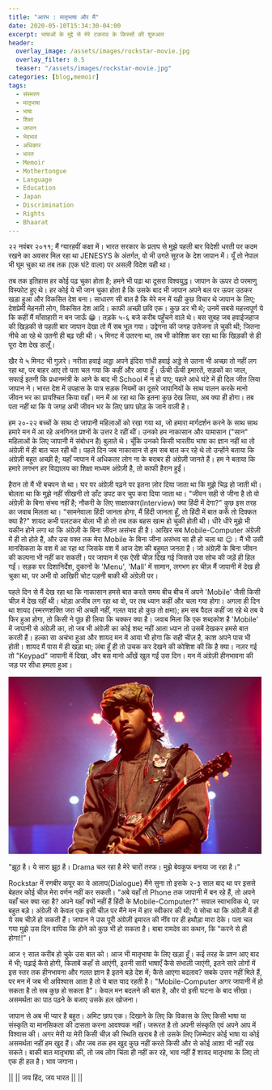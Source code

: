 ```yaml
---
title: "आरंभ : मातृभाषा और मैं"
date: 2020-05-10T15:34:30-04:00
excerpt: भाषाओं के मुद्दे से मेरे टकराव के किस्सों की शुरुआत
header:
  overlay_image: /assets/images/rockstar-movie.jpg
  overlay_filter: 0.5
  teaser: "/assets/images/rockstar-movie.jpg"
categories: [blog,memoir]
tags:
  - संस्मरण
  - मातृभाषा
  - भाषा
  - शिक्षा
  - जापान
  - भेदभाव
  - अधिकार
  - भारत
  - Memoir
  - Mothertongue
  - Language
  - Education
  - Japan
  - Discrimination
  - Rights
  - Bhaarat
---
```


२२ नवंबर २०११; मैं ग्यारहवीं कक्षा में। भारत सरकार के प्रताप से मुझे पहली बार विदेशी धरती पर कदम रखने का अवसर मिल रहा था JENESYS के अंतर्गत, वो भी उगते सूरज के देश जापान में। यूँ तो नेपाल भी घूम चुका था तब तक (एक घंटे वाला) पर असली विदेश यही था।

तब तक इतिहास हर कोई पढ़ चुका होता है; हमने भी पढ़ा था दूसरा विश्वयुद्ध। जापान के ऊपर दो परमाणु विस्फोट हुए थे। हर कोई ये भी जान चुका होता है कि उसके बाद भी जापान अपने बल पर ऊपर उठकर खड़ा हुआ और विकसित देश बना। साधारण सी बात है कि मेरे मन में यही कुछ विचार थे जापान के लिए; देशप्रेमी मेहनती लोग, विकसित देश आदि। काफी अच्छी छवि एक। कुछ डर भी थे; उनमें सबसे महत्त्वपूर्ण ये कि कहीं मैं माँसाहारी न बन जाऊँ 😁। तड़के ५-६ बजे करीब पहुँचने वाले थे। बस सुबह जब हवाईजहाज की खिड़की से पहली बार जापान देखा तो मैं सब भूल गया। उद्वेगना की जगह उत्तेजना ले चुकी थी; जितना नीचे आ रहे थे उतनी ही बढ़ रही थी। ५ मिनट में उतरना था, तब भी कोशिश कर रहा था कि खिड़की से ही पूरा देश देख डालूँ।

खैर ये ५ मिनट भी गुज़रे। नरीता हवाई अड्डा अपने इंदिरा गांधी हवाई अड्डे से उतना भी अच्छा तो नहीं लग रहा था, पर बाहर आए तो पता चल गया कि कहीं और आया हूँ। ऊँची ऊँची इमारतें, सड़कों का जाल, सफाई इतनी कि प्रधानमंत्री के आने के बाद भी School में न हो पाए; पहले आधे घंटे में ही दिल जीत लिया जापान ने। भारत देश में उपहास के पात्र सड़क नियमों का दूसरे जापानियों के साथ पालन करके मानो जीवन भर का प्रायश्चित किया वहाँ। मन में आ रहा था कि इतना कुछ देख लिया, अब क्या ही होगा। तब पता नहीं था कि ये जगह अभी जीवन भर के लिए छाप छोड़ के जाने वाली है।


हम २०-२२ बच्चों के साथ दो जापानी महिलाओं को रखा गया था, जो हमारा मार्गदर्शन करने के साथ साथ हमारे मन में आ रहे अनगिनत प्रश्नों के उत्तर दे रहीं थीं। उनको हम नाकासान और यामासान ("सान" महिलाओं के लिए जापानी में संबोधन है) बुलाते थे। चूँकि उनको किसी भारतीय भाषा का ज्ञान नहीं था तो अंग्रेज़ी में ही बात चल रही थी। पहले दिन जब नाकासान से हम सब बात कर रहे थे तो उन्होंने बताया कि अंग्रेज़ी बहुत अच्छी है; यहाँ जापान में अधिकतर लोग ना के बराबर ही अंग्रेज़ी जानते हैं। हम ने बताया कि हमारे लगभग हर विद्यालय का शिक्षा माध्यम अंग्रेज़ी है, तो काफी हैरान हुईं।

हैरान तो मैं भी बचपन से था। घर पर अंग्रेज़ी पढ़ने पर इतना ज़ोर दिया जाता था कि मुझे चिढ़ हो जाती थी। बोलता था कि मुझे नहीं सीखनी तो डाँट डपट कर चुप करा दिया जाता था। "जीवन सही से जीना है तो वो अंग्रेज़ी के बिना संभव नहीं है; नौकरी के लिए साक्षात्कार(Interview) क्या हिंदी में देगा?" कुछ इस तरह का जवाब मिलता था। "सामनेवाला हिंदी जानता होगा, मैं हिंदी जानता हूँ, तो हिंदी में बात करूँ तो दिक्कत क्या है?" शायद कभी पलटकर बोला भी हो तो तब तक बहस खत्म हो चुकी होती थी। धीरे धीरे मुझे भी यकीन होने लगा था कि अंग्रेज़ी के बिना जीवन असंभव ही है। आखिर सब Mobile-Computer अंग्रेज़ी में ही तो होते हैं, और उस वक्त तक मेरा Mobile के बिना जीना असंभव सा ही हो चला था 😉। मैं भी उसी मानसिकता के वश में आ रहा था जिसके वश में आज देश की बहुमत जनता है। जो अंग्रेज़ी के बिना जीवन की कल्पना भी नहीं कर सकती। पर जापान में एक ऐसी चीज़ दिख गई जिससे उस सोच की जड़ें ही हिल गईं। सड़क पर दिशानिर्देश, दुकानों के 'Menu', 'Mall' में सामान, लगभग हर चीज़ मैं जापानी में देख ही चुका था, पर अभी वो आखिरी चोट पड़नी बाकी थी अंग्रेज़ी पर।

पहले दिन से मैं देख रहा था कि नाकासान हमसे बात करते समय बीच बीच में अपने 'Mobile' जैसी किसी चीज़ में देख रहीं थी। थोड़ा अजीब लग रहा था वो, पर तब ध्यान कहीं और चला गया होगा। अगला ही दिन था शायद (स्मरणशक्ति जरा भी अच्छी नहीं, गलत याद हो कुछ तो क्षमा); हम सब पैदल कहीं जा रहे थे तब ये फिर हुआ होगा, तो किसी ने पूछ ही लिया कि चक्कर क्या है। जवाब मिला कि एक शब्दकोश है 'Mobile' में जापानी से अंग्रेज़ी का, तो जब भी अंग्रेज़ी का कोई शब्द नहीं आता ध्यान तो उसमें देखकर हमसे बात करती हैं। हल्का सा अचंभा हुआ और शायद मन में आया भी होगा कि सही चीज़ है, काश अपने पास भी होती। शायद मैं पास में ही खड़ा था; लंबा हूँ ही तो उचक कर देखने की कोशिश की कि है क्या। नज़र गई तो "Keypad" जापानी में दिखा, और बस मानो आँखें खुल गईं उस दिन। मन में अंग्रेज़ी हीनभावना की जड़ पर सीधा हमला हुआ।

![rockstar-movie](/assets/images/rockstar-movie.jpg)

"झूठ है। ये सारा झूठ है। Drama चल रहा है मेरे चारों तरफ। मुझे बेवकूफ बनाया जा रहा है।"



Rockstar में रणबीर कपूर का ये आलाप(Dialogue) मैंने सुना तो इसके २-३ साल बाद था पर इससे बेहतर कोई चीज़ मेरा वर्णन नहीं कर सकती। "अबे यहाँ तो Phone तक जापानी में बन रहे हैं, तो अपने यहाँ चल क्या रहा है? अपने यहाँ क्यों नहीं हैं हिंदी के Mobile-Computer?" सवाल स्वाभाविक थे, पर बहुत बड़े। अंग्रेज़ी से केवल एक इसी चीज़ पर मैंने मन में हार स्वीकार की थी; ये सोचा था कि अंग्रेज़ी में ही ये सब चीज़ें हो सकती हैं। जापान ने उस पूरी अंग्रेज़ी इमारत की नींव पर ही हथौड़ा मारा देके। पता चल गया मुझे उस दिन वापिस कि होने को कुछ भी हो सकता है। बाबा रामदेव का कथन, कि "करने से ही होगा!!"।

आज ९ साल करीब हो चुके उस बात को। आज भी मातृभाषा के लिए खड़ा हूँ। कई तरह के प्रश्न आए बाद में भी; पढ़ाई कैसे होगी, किताबें कहाँ से आएंगी, इतनी सारी भाषाएँ कैसे संभाली जाएंगी, इतने सारे लोगों में इस स्तर तक हीनभावना और गलत ज्ञान है इतने बड़े देश में; कैसे आएगा बदलाव? सबके उत्तर नहीं मिले हैं, पर मन में जब भी अविश्वास आता है तो ये बात याद रहती है। "Mobile-Computer अगर जापानी में हो सकता है तो सब कुछ हो सकता है"। केवल मन बदलने की बात है, और वो इसी घटना के बाद सीखा। असमर्थता का पाठ पढ़ने के बजाए उसके हल खोजना।

जापान से अब भी प्यार है बहुत। अमिट छाप एक। दिखाने के लिए कि विकास के लिए किसी भाषा या संस्कृति या मानसिकता की दासता करना आवश्यक नहीं। जरूरत है तो अपनी संस्कृति एवं अपने आप में विश्वास की। अगर मेरी या मेरी किसी चीज़ की स्थिति खराब है तो उसके लिए ज़िम्मेदार कोई भाषा या कोई असमर्थता नहीं हम खुद हैं। और जब तक हम खुद कुछ नहीं करते किसी और से कोई आशा भी नहीं रख सकते। बाकी बात मातृभाषा की, तो जब लोग चिंता ही नहीं कर रहे, भाव नहीं हैं शायद मातृभाषा के लिए तो एक ही हल है। भाव जगाना।

|| || जय हिंद, जय भारत || ||

